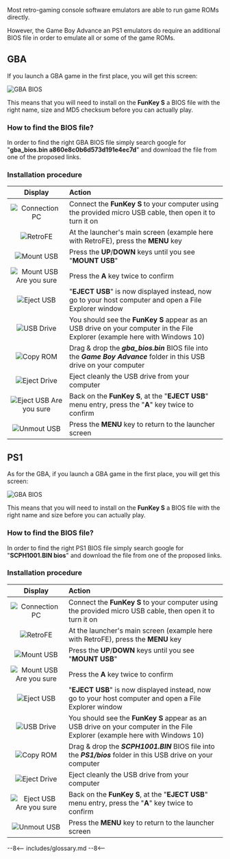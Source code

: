 Most retro-gaming console software emulators are able to run game ROMs
directly.

However, the Game Boy Advance an PS1 emulators do require an
additional BIOS file in order to emulate all or some of the game ROMs.

## GBA

If you launch a GBA game in the first place, you will get this screen:

![GBA BIOS](/assets/images/GBA_BIOS.png)

This means that you will need to install on the **FunKey S** a BIOS
file with the right name, size and MD5 checksum before you can
actually play.

### How to find the BIOS file?

In order to find the right GBA BIOS file simply search google for
"**gba_bios.bin a860e8c0b6d573d191e4ec7d**" and download the file from
one of the proposed links.

### Installation procedure

| **Display**                                                          | **Action**                                                                                                                  |
|:--------------------------------------------------------------------:|:----------------------------------------------------------------------------------------------------------------------------|
| ![Connection PC](/assets/images/Connection_PC.png)                   | Connect the **FunKey S** to your computer using the provided micro USB cable, then open it to turn it on                    |
| ![RetroFE](/assets/images/RetroFE.png)                               | At the launcher's main screen (example here with RetroFE), press the **MENU** key                                           |
| ![Mount USB](/assets/images/Mount_USB.png)                           | Press the **UP**/**DOWN** keys until you see "**MOUNT USB**"                                                                |
| ![Mount USB Are you sure](/assets/images/Mount_USB_are_you_sure.png) | Press the **A** key twice to confirm                                                                                        |
| ![Eject USB](/assets/images/Eject_USB.png)                           | "**EJECT USB**" is now displayed instead, now go to your host computer and open a File Explorer window                      |
| ![USB Drive](/assets/images/USB_Drive.png)                           | You should see the **FunKey S** appear as an USB drive on your computer in the File Explorer (example here with Windows 10) |
| ![Copy ROM](/assets/images/Copy_GBA_BIOS.png)                        | Drag & drop the _**gba_bios.bin**_ BIOS file into the _**Game Boy Advance**_ folder in this USB drive on your computer      |
| ![Eject Drive](/assets/images/Eject_Drive.png)                       | Eject cleanly the USB drive from your computer                                                                              |
| ![Eject USB Are you sure](/assets/images/Eject_USB_are_you_sure.png) | Back on the **FunKey S**, at the "**EJECT USB**" menu entry, press the "**A**" key twice to confirm                         |
| ![Unmout USB](/assets/images/Mount_USB.png)                          | Press the **MENU** key to return to the launcher screen                                                                     |

## PS1

As for the GBA, if you launch a GBA game in the first place, you will
get this screen:

![GBA BIOS](/assets/images/PS1_BIOS.png)

This means that you will need to install on the **FunKey S** a BIOS
file with the right name and size before you can actually play.

### How to find the BIOS file?

In order to find the right PS1 BIOS file simply search google for
"**SCPH1001.BIN bios**" and download the file from one of the proposed
links.

### Installation procedure

| **Display**                                                          | **Action**                                                                                                                  |
|:--------------------------------------------------------------------:|:----------------------------------------------------------------------------------------------------------------------------|
| ![Connection PC](/assets/images/Connection_PC.png)                   | Connect the **FunKey S** to your computer using the provided micro USB cable, then open it to turn it on                    |
| ![RetroFE](/assets/images/RetroFE.png)                               | At the launcher's main screen (example here with RetroFE), press the **MENU** key                                           |
| ![Mount USB](/assets/images/Mount_USB.png)                           | Press the **UP**/**DOWN** keys until you see "**MOUNT USB**"                                                                |
| ![Mount USB Are you sure](/assets/images/Mount_USB_are_you_sure.png) | Press the **A** key twice to confirm                                                                                        |
| ![Eject USB](/assets/images/Eject_USB.png)                           | "**EJECT USB**" is now displayed instead, now go to your host computer and open a File Explorer window                      |
| ![USB Drive](/assets/images/USB_Drive.png)                           | You should see the **FunKey S** appear as an USB drive on your computer in the File Explorer (example here with Windows 10) |
| ![Copy ROM](/assets/images/Copy_PS1_BIOS.png)                        | Drag & drop the _**SCPH1001.BIN**_ BIOS file into the _**PS1/bios**_ folder in this USB drive on your computer      |
| ![Eject Drive](/assets/images/Eject_Drive.png)                       | Eject cleanly the USB drive from your computer                                                                              |
| ![Eject USB Are you sure](/assets/images/Eject_USB_are_you_sure.png) | Back on the **FunKey S**, at the "**EJECT USB**" menu entry, press the "**A**" key twice to confirm                         |
| ![Unmout USB](/assets/images/Mount_USB.png)                          | Press the **MENU** key to return to the launcher screen                                                                     |

--8<--
includes/glossary.md
--8<--
